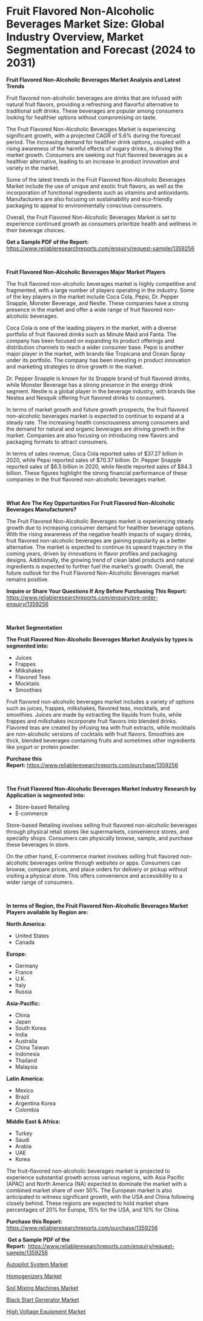 <p><h1>Fruit Flavored Non-Alcoholic Beverages Market Size: Global Industry Overview, Market Segmentation and Forecast (2024 to 2031)</h1></p><p><strong>Fruit Flavored Non-Alcoholic Beverages Market Analysis and Latest Trends</strong></p>
<p><p>Fruit flavored non-alcoholic beverages are drinks that are infused with natural fruit flavors, providing a refreshing and flavorful alternative to traditional soft drinks. These beverages are popular among consumers looking for healthier options without compromising on taste.</p><p>The Fruit Flavored Non-Alcoholic Beverages Market is experiencing significant growth, with a projected CAGR of 5.6% during the forecast period. The increasing demand for healthier drink options, coupled with a rising awareness of the harmful effects of sugary drinks, is driving the market growth. Consumers are seeking out fruit flavored beverages as a healthier alternative, leading to an increase in product innovation and variety in the market.</p><p>Some of the latest trends in the Fruit Flavored Non-Alcoholic Beverages Market include the use of unique and exotic fruit flavors, as well as the incorporation of functional ingredients such as vitamins and antioxidants. Manufacturers are also focusing on sustainability and eco-friendly packaging to appeal to environmentally conscious consumers.</p><p>Overall, the Fruit Flavored Non-Alcoholic Beverages Market is set to experience continued growth as consumers prioritize health and wellness in their beverage choices.</p></p>
<p><strong>Get a Sample PDF of the Report:&nbsp;</strong> <a href="https://www.reliableresearchreports.com/enquiry/request-sample/1359256">https://www.reliableresearchreports.com/enquiry/request-sample/1359256</a></p>
<p>&nbsp;</p>
<p><strong>Fruit Flavored Non-Alcoholic Beverages Major Market Players</strong></p>
<p><p>The fruit flavored non-alcoholic beverages market is highly competitive and fragmented, with a large number of players operating in the industry. Some of the key players in the market include Coca Cola, Pepsi, Dr. Pepper Snapple, Monster Beverage, and Nestle. These companies have a strong presence in the market and offer a wide range of fruit flavored non-alcoholic beverages.</p><p>Coca Cola is one of the leading players in the market, with a diverse portfolio of fruit flavored drinks such as Minute Maid and Fanta. The company has been focused on expanding its product offerings and distribution channels to reach a wider consumer base. Pepsi is another major player in the market, with brands like Tropicana and Ocean Spray under its portfolio. The company has been investing in product innovation and marketing strategies to drive growth in the market.</p><p>Dr. Pepper Snapple is known for its Snapple brand of fruit flavored drinks, while Monster Beverage has a strong presence in the energy drink segment. Nestle is a global player in the beverage industry, with brands like Nestea and Nesquik offering fruit flavored drinks to consumers.</p><p>In terms of market growth and future growth prospects, the fruit flavored non-alcoholic beverages market is expected to continue to expand at a steady rate. The increasing health consciousness among consumers and the demand for natural and organic beverages are driving growth in the market. Companies are also focusing on introducing new flavors and packaging formats to attract consumers.</p><p>In terms of sales revenue, Coca Cola reported sales of $37.27 billion in 2020, while Pepsi reported sales of $70.37 billion. Dr. Pepper Snapple reported sales of $6.5 billion in 2020, while Nestle reported sales of $84.3 billion. These figures highlight the strong financial performance of these companies in the fruit flavored non-alcoholic beverages market.</p></p>
<p>&nbsp;</p>
<p><strong>What Are The Key Opportunities For Fruit Flavored Non-Alcoholic Beverages Manufacturers?</strong></p>
<p><p>The Fruit Flavored Non-Alcoholic Beverages market is experiencing steady growth due to increasing consumer demand for healthier beverage options. With the rising awareness of the negative health impacts of sugary drinks, fruit flavored non-alcoholic beverages are gaining popularity as a better alternative. The market is expected to continue its upward trajectory in the coming years, driven by innovations in flavor profiles and packaging designs. Additionally, the growing trend of clean label products and natural ingredients is expected to further fuel the market's growth. Overall, the future outlook for the Fruit Flavored Non-Alcoholic Beverages market remains positive.</p></p>
<p><strong>Inquire or Share Your Questions If Any Before Purchasing This Report:</strong> <a href="https://www.reliableresearchreports.com/enquiry/pre-order-enquiry/1359256">https://www.reliableresearchreports.com/enquiry/pre-order-enquiry/1359256</a></p>
<p>&nbsp;</p>
<p><strong>Market Segmentation</strong></p>
<p><strong>The Fruit Flavored Non-Alcoholic Beverages Market Analysis by types is segmented into:</strong></p>
<p><ul><li>Juices</li><li>Frappes</li><li>Milkshakes</li><li>Flavored Teas</li><li>Mocktails</li><li>Smoothies</li></ul></p>
<p><p>Fruit flavored non-alcoholic beverages market includes a variety of options such as juices, frappes, milkshakes, flavored teas, mocktails, and smoothies. Juices are made by extracting the liquids from fruits, while frappes and milkshakes incorporate fruit flavors into blended drinks. Flavored teas are created by infusing tea with fruit extracts, while mocktails are non-alcoholic versions of cocktails with fruit flavors. Smoothies are thick, blended beverages containing fruits and sometimes other ingredients like yogurt or protein powder.</p></p>
<p><strong>Purchase this Report:&nbsp;</strong><a href="https://www.reliableresearchreports.com/purchase/1359256">https://www.reliableresearchreports.com/purchase/1359256</a></p>
<p>&nbsp;</p>
<p><strong>The Fruit Flavored Non-Alcoholic Beverages Market Industry Research by Application is segmented into:</strong></p>
<p><ul><li>Store-based Retailing</li><li>E-commerce</li></ul></p>
<p><p>Store-based Retailing involves selling fruit flavored non-alcoholic beverages through physical retail stores like supermarkets, convenience stores, and specialty shops. Consumers can physically browse, sample, and purchase these beverages in store.</p><p>On the other hand, E-commerce market involves selling fruit flavored non-alcoholic beverages online through websites or apps. Consumers can browse, compare prices, and place orders for delivery or pickup without visiting a physical store. This offers convenience and accessibility to a wider range of consumers.</p></p>
<p>&nbsp;</p>
<p><strong>In terms of Region, the Fruit Flavored Non-Alcoholic Beverages Market Players available by Region are:</strong></p>
<p>
    <p> <strong> North America: </strong>
        <ul>
            <li>United States</li>
            <li>Canada</li>
        </ul>
        </p> 
    <p> <strong> Europe: </strong>
        <ul>
            <li>Germany</li>
            <li>France</li>
            <li>U.K.</li>
            <li>Italy</li>
            <li>Russia</li>
        </ul>
        </p> 
    <p> <strong> Asia-Pacific: </strong>
        <ul>
            <li>China</li>
            <li>Japan</li>
            <li>South Korea</li>
            <li>India</li>
            <li>Australia</li>
            <li>China Taiwan</li>
            <li>Indonesia</li>
            <li>Thailand</li>
            <li>Malaysia</li>
        </ul>
        </p> 
    <p> <strong> Latin America: </strong>
        <ul>
            <li>Mexico</li>
            <li>Brazil</li>
            <li>Argentina Korea</li>
            <li>Colombia</li>
        </ul>
        </p> 
    <p> <strong> Middle East & Africa: </strong>
        <ul>
            <li>Turkey</li>
            <li>Saudi</li>
            <li>Arabia</li>
            <li>UAE</li>
            <li>Korea</li>
        </ul>
    </p>
    </p>
<p><p>The fruit-flavored non-alcoholic beverages market is projected to experience substantial growth across various regions, with Asia Pacific (APAC) and North America (NA) expected to dominate the market with a combined market share of over 50%. The European market is also anticipated to witness significant growth, with the USA and China following closely behind. These regions are expected to hold market share percentages of 20% for Europe, 15% for the USA, and 10% for China.</p></p>
<p><strong>Purchase this Report: </strong><a href="https://www.reliableresearchreports.com/purchase/1359256">https://www.reliableresearchreports.com/purchase/1359256</a></p>
<p>&nbsp;<strong>Get a Sample PDF of the Report:&nbsp;&nbsp;</strong><a href="https://www.reliableresearchreports.com/enquiry/request-sample/1359256">https://www.reliableresearchreports.com/enquiry/request-sample/1359256</a></p>
<p><strong></strong></p>
<p><p><a href="https://medium.com/@adrainbayer7987/analyzing-autopilot-system-market-global-industry-perspective-and-forecast-2024-to-2031-e8131e4b7cbd">Autopilot System Market</a></p><p><a href="https://medium.com/@adrainbayer7987/homogenizers-market-share-evolution-and-market-growth-trends-2024-2031-e9c085a25714">Homogenizers Market</a></p><p><a href="https://medium.com/@adrainbayer7987/soil-mixing-machines-market-size-market-outlook-and-market-forecast-2024-to-2031-b7100cd6a57c">Soil Mixing Machines Market</a></p><p><a href="https://medium.com/@adrainbayer7987/black-start-generator-market-insight-market-trends-growth-forecasted-from-2024-to-2031-a36a659086ff">Black Start Generator Market</a></p><p><a href="https://medium.com/@adrainbayer7987/high-voltage-equipment-market-size-cagr-trends-2024-2030-9691169752df">High Voltage Equipment Market</a></p></p>